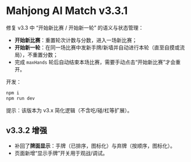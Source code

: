 # Mahjong AI Match v3.3.1

修复 v3.3 中 “开始新比赛 / 开始新一轮” 的语义与状态管理：
- **开始新比赛**：重置轮次计数与分数，进入一场新比赛；
- **开始新一轮**：在同一场比赛中发新手牌/新墙并自动进行本轮（直至自摸或流局），不重置分数；
- 完成 `maxHands` 轮后自动结束本场比赛，需要手动点击“开始新比赛”才会重开。

开发：
```bash
npm i
npm run dev
```

提示：该版本为 v3.x 简化逻辑（不含吃/碰/杠等扩展）。


## v3.3.2 增强
- 补回了**牌面显示**：手牌（已排序，图标化）与弃牌（按顺序，图标化）。
- 页面新增“显示手牌”开关用于观战/调试。
